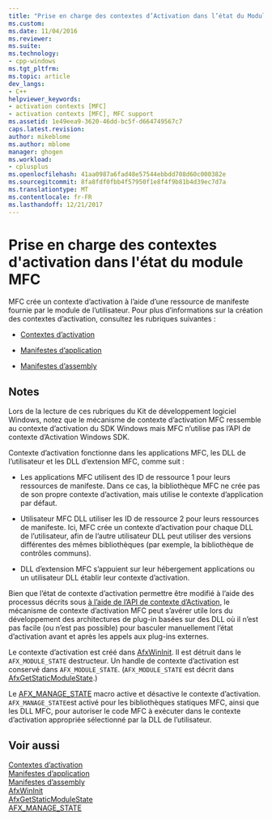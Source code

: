 ```yaml
---
title: "Prise en charge des contextes d’Activation dans l’état du Module MFC | Documents Microsoft"
ms.custom: 
ms.date: 11/04/2016
ms.reviewer: 
ms.suite: 
ms.technology:
- cpp-windows
ms.tgt_pltfrm: 
ms.topic: article
dev_langs:
- C++
helpviewer_keywords:
- activation contexts [MFC]
- activation contexts [MFC], MFC support
ms.assetid: 1e49eea9-3620-46dd-bc5f-d664749567c7
caps.latest.revision: 
author: mikeblome
ms.author: mblome
manager: ghogen
ms.workload:
- cplusplus
ms.openlocfilehash: 41aa0987a6fad48e57544ebbdd708d60c000382e
ms.sourcegitcommit: 8fa8fdf0fbb4f57950f1e8f4f9b81b4d39ec7d7a
ms.translationtype: MT
ms.contentlocale: fr-FR
ms.lasthandoff: 12/21/2017
---
```

# <a name="support-for-activation-contexts-in-the-mfc-module-state"></a>Prise en charge des contextes d'activation dans l'état du module MFC
MFC crée un contexte d’activation à l’aide d’une ressource de manifeste fournie par le module de l’utilisateur. Pour plus d’informations sur la création des contextes d’activation, consultez les rubriques suivantes :  
  
-   [Contextes d’activation](http://msdn.microsoft.com/library/aa374153)  
  
-   [Manifestes d’application](http://msdn.microsoft.com/library/aa374191)  
  
-   [Manifestes d’assembly](http://msdn.microsoft.com/library/aa374219)  
  
## <a name="remarks"></a>Notes  
 Lors de la lecture de ces rubriques du Kit de développement logiciel Windows, notez que le mécanisme de contexte d’activation MFC ressemble au contexte d’activation du SDK Windows mais MFC n’utilise pas l’API de contexte d’Activation Windows SDK.  
  
 Contexte d’activation fonctionne dans les applications MFC, les DLL de l’utilisateur et les DLL d’extension MFC, comme suit :  
  
-   Les applications MFC utilisent des ID de ressource 1 pour leurs ressources de manifeste. Dans ce cas, la bibliothèque MFC ne crée pas de son propre contexte d’activation, mais utilise le contexte d’application par défaut.  
  
-   Utilisateur MFC DLL utiliser les ID de ressource 2 pour leurs ressources de manifeste. Ici, MFC crée un contexte d’activation pour chaque DLL de l’utilisateur, afin de l’autre utilisateur DLL peut utiliser des versions différentes des mêmes bibliothèques (par exemple, la bibliothèque de contrôles communs).  
  
-   DLL d’extension MFC s’appuient sur leur hébergement applications ou un utilisateur DLL établir leur contexte d’activation.  
  
 Bien que l’état de contexte d’activation permettre être modifié à l’aide des processus décrits sous [à l’aide de l’API de contexte d’Activation](http://msdn.microsoft.com/library/aa376620), le mécanisme de contexte d’activation MFC peut s’avérer utile lors du développement des architectures de plug-in basées sur des DLL où il n’est pas facile (ou n’est pas possible) pour basculer manuellement l’état d’activation avant et après les appels aux plug-ins externes.  
  
 Le contexte d’activation est créé dans [AfxWinInit](../mfc/reference/application-information-and-management.md#afxwininit). Il est détruit dans le `AFX_MODULE_STATE` destructeur. Un handle de contexte d’activation est conservé dans `AFX_MODULE_STATE`. (`AFX_MODULE_STATE` est décrit dans [AfxGetStaticModuleState](reference/extension-dll-macros.md#afxgetstaticmodulestate).)  
  
 Le [AFX_MANAGE_STATE](reference/extension-dll-macros.md#afx_manage_state) macro active et désactive le contexte d’activation. `AFX_MANAGE_STATE`est activé pour les bibliothèques statiques MFC, ainsi que les DLL MFC, pour autoriser le code MFC à exécuter dans le contexte d’activation appropriée sélectionné par la DLL de l’utilisateur.  
  
## <a name="see-also"></a>Voir aussi  
 [Contextes d’activation](http://msdn.microsoft.com/library/aa374153)   
 [Manifestes d’application](http://msdn.microsoft.com/library/aa374191)   
 [Manifestes d’assembly](http://msdn.microsoft.com/library/aa374219)   
 [AfxWinInit](../mfc/reference/application-information-and-management.md#afxwininit)   
 [AfxGetStaticModuleState](reference/extension-dll-macros.md#afxgetstaticmodulestate)   
 [AFX_MANAGE_STATE](reference/extension-dll-macros.md#afx_manage_state)

